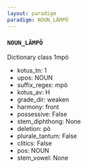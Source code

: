 ```yaml
---
layout: paradigm
paradigm: NOUN_LÄMPÖ
---
```

### ` NOUN_LÄMPÖ `

Dictionary class 1mpö
* kotus_tn: 1
* upos: NOUN
* suffix_regex: mpö
* kotus_av: H
* grade_dir: weaken
* harmony: front
* possessive: False
* stem_diphthong: None
* deletion: pö
* plurale_tantum: False
* clitics: False
* pos: NOUN
* stem_vowel: None
